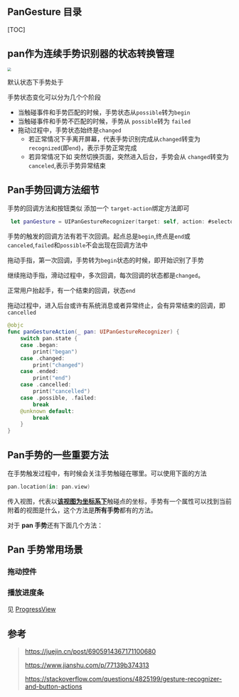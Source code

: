 ## PanGesture 目录

[TOC]

## pan作为连续手势识别器的状态转换管理



<img src="https://docs-assets.developer.apple.com/published/7c21d852b9/86fa3739-c97b-44cc-b51d-0215697660b7.png" style="zoom:50%;" />

默认状态下手势处于

手势状态变化可以分为几个个阶段

- 当触碰事件和手势匹配的时候，手势状态从`possible`转为`begin`
- 当触碰事件和手势不匹配的时候，手势从 `possible`转为 `failed`
- 拖动过程中，手势状态始终是`changed`
  - 若正常情况下手离开屏幕，代表手势识别完成从`changed`转变为`recognized`(即`end`)，表示手势正常完成
  - 若异常情况下如 突然切换页面，突然进入后台，手势会从 `changed`转变为 `canceled`,表示手势异常结束



## Pan手势回调方法细节

手势的回调方法和按钮类似 添加一个 `target-action`绑定方法即可

```swift
 let panGesture = UIPanGestureRecognizer(target: self, action: #selector(panGestureAction(_:)))
```

手势的触发的回调方法有若干次回调。起点总是`begin`,终点是`end`或`canceled`,`failed`和`possible`不会出现在回调方法中

拖动手指，第一次回调，手势转为`begin`状态的时候，即开始识别了手势

继续拖动手指，滑动过程中，多次回调，每次回调的状态都是`changed`。

正常用户抬起手，有一个结束的回调，状态`end`

拖动过程中，进入后台或许有系统消息或者异常终止，会有异常结束的回调，即`cancelled`

```swift
@objc
func panGestureAction(_ pan: UIPanGestureRecognizer) {
    switch pan.state {
    case .began:
        print("began")
    case .changed:
        print("changed")
    case .ended:
        print("end")
    case .cancelled:
        print("cancelled")
    case .possible, .failed:
        break
    @unknown default:
        break
    }
}
```

## Pan手势的一些重要方法

在手势触发过程中，有时候会关注手势触碰在哪里。可以使用下面的方法

```swift
pan.location(in: pan.view)
```

传入视图，代表以<u>**该视图为坐标系下**</u>触碰点的坐标，手势有一个属性可以找到当前附着的视图是什么，这个方法是**所有手势**都有的方法。

对于 **pan 手势**还有下面几个方法：



## Pan 手势常用场景

### 拖动控件

### 播放进度条

见 [ProgressView](ProgressView.md)



## 参考

> https://juejin.cn/post/6905914367171100680
>
> https://www.jianshu.com/p/77139b374313
>
> https://stackoverflow.com/questions/4825199/gesture-recognizer-and-button-actions